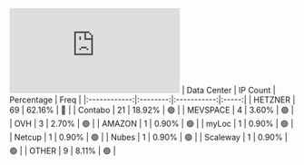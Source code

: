 ![Diagramm](https://github.com/obajay/StateSync-snapshots/blob/main/Projects/Ojo/1/README.md)
| Data Center | IP Count | Percentage | Freq |
|:------------:|:--------:|:-----------:|:-----:|
| HETZNER | 69 | 62.16% | 🔴 |
| Contabo | 21 | 18.92% | 🟢 |
| MEVSPACE | 4 | 3.60% | 🟢 |
| OVH | 3 | 2.70% | 🟢 |
| AMAZON | 1 | 0.90% | 🟢 |
| myLoc | 1 | 0.90% | 🟢 |
| Netcup | 1 | 0.90% | 🟢 |
| Nubes | 1 | 0.90% | 🟢 |
| Scaleway | 1 | 0.90% | 🟢 |
| OTHER | 9 | 8.11% | 🟢 |